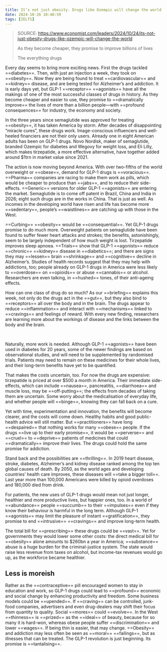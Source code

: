 ```yaml
---
title: It’s not just obesity. Drugs like Ozempic will change the world
date: 2024-10-26 10:48:59
tags: [IELTS]
---
```


> SOURCE: <https://www.economist.com/leaders/2024/10/24/its-not-just-obesity-drugs-like-ozempic-will-change-the-world>
>
> As they become cheaper, they promise to improve billions of lives
>
> The everything drugs

Every day seems to bring more exciting news. First the drugs tackled ==diabetes==. Then, with just an injection a week, they took on ==obesity==. Now they are being found to treat ==cardiovascular== and ==kidney== disease, and are being tested for Alzheimer’s and addiction. It is early days yet, but GLP-1 ==receptor== ==agonists== have all the makings of one of the most successful classes of drugs in history. As they become cheaper and easier to use, they promise to ==dramatically improve== the lives of more than a billion people—with ==profound consequences== for industry, the economy and society.

In the three years since semaglutide was approved for treating ==obesity==, it has taken America by storm. After decades of disappointing “miracle cures”, these drugs work. Image-conscious influencers and well-heeled financiers are not their only users. Already one in eight American adults has been on GLP-1 drugs. Novo Nordisk, maker of semaglutide, branded Ozempic for diabetes and Wegovy for weight loss, and Eli Lilly, which makes tirzepatide, a more effective alternative, have together added around $1trn in market value since 2021.

The action is now moving beyond America. With over two-fifths of the world overweight or ==obese==, demand for GLP-1 drugs is ==voracious==. ==Pharma== companies are racing to make them work as pills, which would be cheaper to produce than ==jabs==, and to reduce their side-effects. ==Generic== versions for older GLP-1 ==agonists== are entering the market. Semaglutide is to come off patent in Brazil, China and India in 2026; eight such drugs are in the works in China. That is just as well. As incomes in the developing world have risen and life has become more ==sedentary==, people’s ==waistlines== are catching up with those in the West.

==Curbing== ==obesity== would be ==consequential==. Yet GLP-1 drugs promise to do much more. Overweight patients on semaglutide have been found to suffer fewer heart attacks and strokes; the benefits, astonishingly, seem to be largely independent of how much weight is lost. Tirzepatide improves sleep apnoea. ==Trials== show that GLP-1 ==agonists== reduce ==chronic== ==kidney== disease in ==diabetics==; and there are signs they may ==lessen== brain ==shrinkage== and ==cognitive== decline in Alzheimer’s. Studies of health records suggest that they may help with addictions, too; people already on GLP-1 drugs in America were less likely to ==overdose== on ==opioids== or abuse ==cannabis== or alcohol. Researchers are even talking, in ==hushed== tones, of their anti-ageing effects.

How can one class of drug do so much? As our ==briefing== explains this week, not only do the drugs act in the ==gut==, but they also bind to ==receptors== all over the body and in the brain. The drugs appear to reduce ==inflammation== and interact with ==mechanisms== linked to ==cravings== and feelings of reward. With every new finding, researchers are learning more about the workings of disease and the links between the body and the brain.

<br>

Naturally, more work is needed. Although GLP-1 ==agonists== have been used in diabetes for 20 years, some of the newer findings are based on observational studies, and will need to be supplemented by randomised trials. Patients may need to remain on these medicines for their whole lives, and their long-term benefits have yet to be quantified.

That makes the costs uncertain, too. For now the drugs are expensive: tirzepatide is priced at over $500 a month in America. Their immediate side-effects, which can include ==nausea==, pancreatitis, ==diarrhoea== and muscle loss, may be ==off-putting==; the effects from decades of taking them are uncertain. Some worry about the medicalisation of everyday life, and whether people will ==binge==, knowing they can fall back on a cure.

Yet with time, experimentation and innovation, the benefits will become clearer, and the costs will come down. Healthy habits and good public-health advice will still matter. But ==practitioners== have long ==despaired== that nothing works for many ==obese== people. If the drugs ==live up to their early promise==, it would be ==perverse== and ==cruel== to ==deprive== patients of medicines that could ==dramatically== improve their lives. The drugs could hold the same promise for addiction.

Stand back and the possibilities are ==thrilling==. In 2019 heart disease, stroke, diabetes, Alzheimer’s and kidney disease ranked among the top ten global causes of death. By 2050, as the world ages and developing countries’ health care improves, these diseases will ==take a bigger toll==. Last year more than 100,000 Americans were killed by opioid overdoses and 180,000 died from drink.

For patients, the new uses of GLP-1 drugs would mean not just longer, healthier and more productive lives, but happier ones, too. In a world of ==abundance== people ==succumb== to their ==impulses== even if they know their behaviour is harmful in the long term. Although GLP-1 ==agonists== may limit the pleasure of instant ==gratification==, they promise to end ==intrusive== ==cravings== and improve long-term health.

The total bill for ==prescribing== these drugs could be ==vast==. Yet for governments they would lower some other costs: the direct medical bill for ==obesity== alone amounts to $260bn a year in America; ==substance== abuse is a huge burden for the criminal-justice system. The state would raise less revenue from taxes on alcohol, but income-tax revenues would go up, as the workforce became healthier.

## Less is moreish

Rather as the ==contraceptive== pill encouraged women to stay in education and work, so GLP-1 drugs could lead to ==profound== economic and social change by enhancing productivity and freedom. Some business models could be ==upended==. If ==craving== can be controlled, junk-food companies, advertisers and even drug-dealers may shift their focus from quantity to quality. Social ==mores== could ==evolve==. In the West ==thinness== is ==prized== as the ==ideal== of beauty, because for so many it is hard-won, whereas obese people suffer ==discrimination== and lower ==wages==. If being thin is easier, that may change. ==Obesity== and addiction may less often be seen as ==moral== ==failings==, but as illnesses that can be treated. The GLP-1 revolution is just beginning. Its promise is ==tantalising==.

